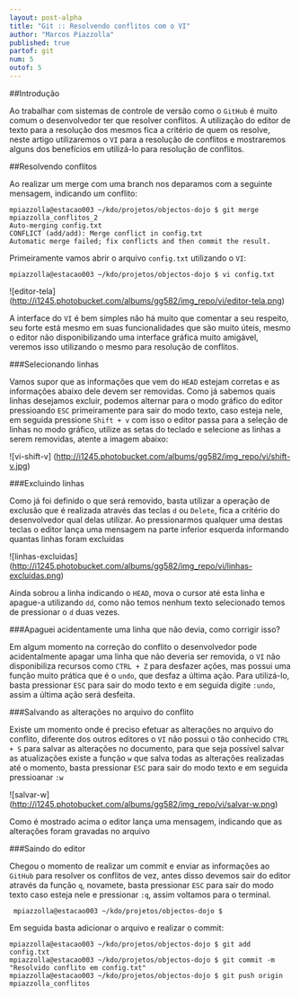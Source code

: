 ```yaml
---
layout: post-alpha
title: "Git :: Resolvendo conflitos com o VI"
author: "Marcos Piazzolla"
published: true
partof: git
num: 5
outof: 5
---
```


##Introdução

Ao trabalhar com sistemas de controle de versão como o `GitHub` é muito comum o desenvolvedor ter 
que resolver conflitos. A utilização do editor de texto para a resolução dos mesmos fica a critério
de quem os resolve, neste artigo utilizaremos o `VI` para a resolução de conflitos e mostraremos alguns
dos benefícios em utilizá-lo para resolução de conflitos.

##Resolvendo conflitos

Ao realizar um merge com uma branch nos deparamos com a seguinte mensagem, indicando um conflito:
	
    mpiazzolla@estacao003 ~/kdo/projetos/objectos-dojo $ git merge mpiazzolla_conflitos_2
	Auto-merging config.txt
	CONFLICT (add/add): Merge conflict in config.txt
	Automatic merge failed; fix conflicts and then commit the result.
 
Primeiramente vamos abrir o arquivo `config.txt` utilizando o `VI`:

	mpiazzolla@estacao003 ~/kdo/projetos/objectos-dojo $ vi config.txt
	
![editor-tela] (http://i1245.photobucket.com/albums/gg582/img_repo/vi/editor-tela.png)	
	 
A interface do `VI` é bem simples não há muito que comentar a seu respeito, seu forte está mesmo
em suas funcionalidades que são muito úteis, mesmo o editor não disponibilizando uma interface gráfica 
muito amigável, veremos isso utilizando o mesmo para resolução de conflitos. 

###Selecionando linhas

Vamos supor que as informações que vem do `HEAD` estejam corretas e as informações abaixo dele devem
ser removidas. Como já sabemos quais linhas desejamos excluir, podemos alternar para o modo gráfico do
editor pressioando `ESC` primeiramente para sair do modo texto, caso esteja nele, em seguida pressione
`Shift + v` com isso o editor passa para a seleção de linhas no modo gráfico, utilize as setas do 
teclado e selecione as linhas a serem removidas, atente a imagem abaixo:

![vi-shift-v] (http://i1245.photobucket.com/albums/gg582/img_repo/vi/shift-v.jpg)

###Excluindo linhas

Como já foi definido o que será removido, basta utilizar a operação de exclusão que é realizada através das
teclas `d` ou `Delete`, fica a critério do desenvolvedor qual delas utilizar. Ao pressionarmos qualquer uma
destas teclas o editor lança uma mensagem na parte inferior esquerda informando quantas linhas foram excluídas

![linhas-excluidas] (http://i1245.photobucket.com/albums/gg582/img_repo/vi/linhas-excluidas.png)

Ainda sobrou a linha indicando o `HEAD`, mova o cursor até esta linha e apague-a utilizando `dd`,
como não temos nenhum texto selecionado temos de pressionar o `d` duas vezes.

###Apaguei acidentamente uma linha que não devia, como corrigir isso?

Em algum momento na correção do conflito o desenvolvedor pode acidentalmente apagar uma linha que
não deveria ser removida, o `VI` não disponibiliza recursos como `CTRL + Z` para desfazer ações, mas
possui uma função muito prática que é o `undo`, que desfaz a última ação. Para utilizá-lo, basta pressionar 
`ESC` para sair do modo texto e em seguida digite `:undo`, assim a última ação será desfeita.

###Salvando as alterações no arquivo do conflito

Existe um momento onde é preciso efetuar as alterações no arquivo do conflito, diferente dos outros editores 
o `VI` não possui o tão conhecido `CTRL + S` para salvar as alterações no documento, para que seja
possível salvar as atualizações existe a função `w` que salva todas as alterações realizadas até o momento, 
basta pressionar `ESC` para sair do modo texto e em seguida pressioanar `:w` 

![salvar-w] (http://i1245.photobucket.com/albums/gg582/img_repo/vi/salvar-w.png)

Como é mostrado acima o editor lança uma mensagem, indicando que as alterações foram gravadas no arquivo

###Saindo do editor

Chegou o momento de realizar um commit e enviar as informações ao `GitHub` para resolver os conflitos de 
vez, antes disso devemos sair do editor através da função `q`, novamete, basta pressionar `ESC` para sair do 
modo texto caso esteja nele e pressionar `:q`, assim voltamos para o terminal.

	 mpiazzolla@estacao003 ~/kdo/projetos/objectos-dojo $
	 
Em seguida basta adicionar o arquivo e realizar o commit:
	
	mpiazzolla@estacao003 ~/kdo/projetos/objectos-dojo $ git add config.txt
	mpiazzolla@estacao003 ~/kdo/projetos/objectos-dojo $ git commit -m "Resolvido conflito em config.txt"
	mpiazzolla@estacao003 ~/kdo/projetos/objectos-dojo $ git push origin mpiazzolla_conflitos